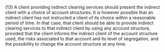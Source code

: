 (13) A client providing indirect clearing services should present the indirect client with a choice of account structures. It is however possible that an indirect client has not instructed a client of its choice within a reasonable period of time. In that case, that client should be able to provide indirect clearing services to that indirect client by using any account structure, provided that the client informs the indirect client of the account structure used, the risks associated to that account and its level of segregation, and the possibility to change the account structure at any time.